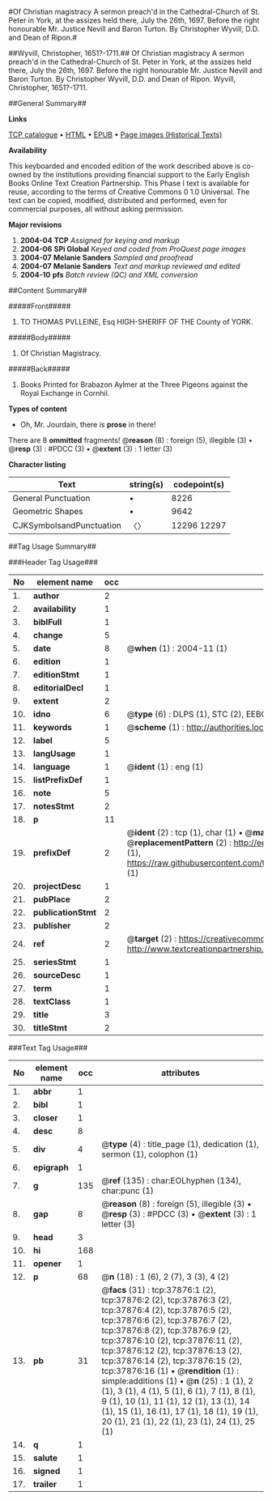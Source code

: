 #Of Christian magistracy A sermon preach'd in the Cathedral-Church of St. Peter in York, at the assizes held there, July the 26th, 1697. Before the right honourable Mr. Justice Nevill and Baron Turton. By Christopher Wyvill, D.D. and Dean of Ripon.#

##Wyvill, Christopher, 1651?-1711.##
Of Christian magistracy A sermon preach'd in the Cathedral-Church of St. Peter in York, at the assizes held there, July the 26th, 1697. Before the right honourable Mr. Justice Nevill and Baron Turton. By Christopher Wyvill, D.D. and Dean of Ripon.
Wyvill, Christopher, 1651?-1711.

##General Summary##

**Links**

[TCP catalogue](http://www.ota.ox.ac.uk/tcp/)  • 
[HTML](http://tei.it.ox.ac.uk/tcp/Texts-HTML/free/A67/A67236.html)  • 
[EPUB](http://tei.it.ox.ac.uk/tcp/Texts-EPUB/free/A67/A67236.epub) • 
[Page images (Historical Texts)](https://data.historicaltexts.jisc.ac.uk/view?pubId=eebo-99833400e&pageId=eebo-99833400e-37876-1)

**Availability**

This keyboarded and encoded edition of the
	       work described above is co-owned by the institutions
	       providing financial support to the Early English Books
	       Online Text Creation Partnership. This Phase I text is
	       available for reuse, according to the terms of Creative
	       Commons 0 1.0 Universal. The text can be copied,
	       modified, distributed and performed, even for
	       commercial purposes, all without asking permission.

**Major revisions**

1. __2004-04__ __TCP__ *Assigned for keying and markup*
1. __2004-06__ __SPi Global__ *Keyed and coded from ProQuest page images*
1. __2004-07__ __Melanie Sanders__ *Sampled and proofread*
1. __2004-07__ __Melanie Sanders__ *Text and markup reviewed and edited*
1. __2004-10__ __pfs__ *Batch review (QC) and XML conversion*

##Content Summary##

#####Front#####

1. TO THOMAS PVLLEINE, Esq HIGH-SHERIFF OF THE County of YORK.

#####Body#####

1. Of Christian Magistracy.

#####Back#####

1. Books Printed for Brabazon Aylmer at the Three Pigeons against the Royal Exchange in Cornhil.

**Types of content**

  * Oh, Mr. Jourdain, there is **prose** in there!

There are 8 **ommitted** fragments! 
 @__reason__ (8) : foreign (5), illegible (3)  •  @__resp__ (3) : #PDCC (3)  •  @__extent__ (3) : 1 letter (3)

**Character listing**


|Text|string(s)|codepoint(s)|
|---|---|---|
|General Punctuation|•|8226|
|Geometric Shapes|▪|9642|
|CJKSymbolsandPunctuation|〈〉|12296 12297|

##Tag Usage Summary##

###Header Tag Usage###

|No|element name|occ|attributes|
|---|---|---|---|
|1.|__author__|2||
|2.|__availability__|1||
|3.|__biblFull__|1||
|4.|__change__|5||
|5.|__date__|8| @__when__ (1) : 2004-11 (1)|
|6.|__edition__|1||
|7.|__editionStmt__|1||
|8.|__editorialDecl__|1||
|9.|__extent__|2||
|10.|__idno__|6| @__type__ (6) : DLPS (1), STC (2), EEBO-CITATION (1), PROQUEST (1), VID (1)|
|11.|__keywords__|1| @__scheme__ (1) : http://authorities.loc.gov/ (1)|
|12.|__label__|5||
|13.|__langUsage__|1||
|14.|__language__|1| @__ident__ (1) : eng (1)|
|15.|__listPrefixDef__|1||
|16.|__note__|5||
|17.|__notesStmt__|2||
|18.|__p__|11||
|19.|__prefixDef__|2| @__ident__ (2) : tcp (1), char (1)  •  @__matchPattern__ (2) : ([0-9\-]+):([0-9IVX]+) (1), (.+) (1)  •  @__replacementPattern__ (2) : http://eebo.chadwyck.com/downloadtiff?vid=$1&page=$2 (1), https://raw.githubusercontent.com/textcreationpartnership/Texts/master/tcpchars.xml#$1 (1)|
|20.|__projectDesc__|1||
|21.|__pubPlace__|2||
|22.|__publicationStmt__|2||
|23.|__publisher__|2||
|24.|__ref__|2| @__target__ (2) : https://creativecommons.org/publicdomain/zero/1.0/ (1), http://www.textcreationpartnership.org/docs/. (1)|
|25.|__seriesStmt__|1||
|26.|__sourceDesc__|1||
|27.|__term__|1||
|28.|__textClass__|1||
|29.|__title__|3||
|30.|__titleStmt__|2||


###Text Tag Usage###

|No|element name|occ|attributes|
|---|---|---|---|
|1.|__abbr__|1||
|2.|__bibl__|1||
|3.|__closer__|1||
|4.|__desc__|8||
|5.|__div__|4| @__type__ (4) : title_page (1), dedication (1), sermon (1), colophon (1)|
|6.|__epigraph__|1||
|7.|__g__|135| @__ref__ (135) : char:EOLhyphen (134), char:punc (1)|
|8.|__gap__|8| @__reason__ (8) : foreign (5), illegible (3)  •  @__resp__ (3) : #PDCC (3)  •  @__extent__ (3) : 1 letter (3)|
|9.|__head__|3||
|10.|__hi__|168||
|11.|__opener__|1||
|12.|__p__|68| @__n__ (18) : 1 (6), 2 (7), 3 (3), 4 (2)|
|13.|__pb__|31| @__facs__ (31) : tcp:37876:1 (2), tcp:37876:2 (2), tcp:37876:3 (2), tcp:37876:4 (2), tcp:37876:5 (2), tcp:37876:6 (2), tcp:37876:7 (2), tcp:37876:8 (2), tcp:37876:9 (2), tcp:37876:10 (2), tcp:37876:11 (2), tcp:37876:12 (2), tcp:37876:13 (2), tcp:37876:14 (2), tcp:37876:15 (2), tcp:37876:16 (1)  •  @__rendition__ (1) : simple:additions (1)  •  @__n__ (25) : 1 (1), 2 (1), 3 (1), 4 (1), 5 (1), 6 (1), 7 (1), 8 (1), 9 (1), 10 (1), 11 (1), 12 (1), 13 (1), 14 (1), 15 (1), 16 (1), 17 (1), 18 (1), 19 (1), 20 (1), 21 (1), 22 (1), 23 (1), 24 (1), 25 (1)|
|14.|__q__|1||
|15.|__salute__|1||
|16.|__signed__|1||
|17.|__trailer__|1||
